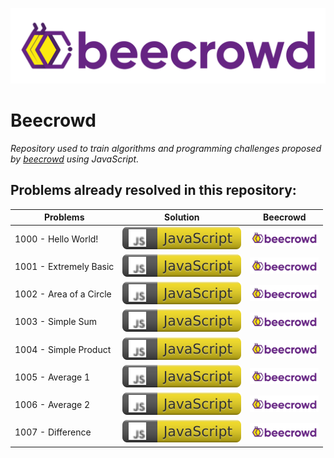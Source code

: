 ![](./img/beecrowd.png)

# Beecrowd

_Repository used to train algorithms and programming challenges proposed by [beecrowd](https://www.beecrowd.com.br/) using JavaScript._

## Problems already resolved in this repository:

| Problems                | Solution                                     | Beecrowd                                                                                                             |
| ----------------------- | -------------------------------------------- | -------------------------------------------------------------------------------------------------------------------- |
| 1000 - Hello World!     | [![](./img/js-icon.svg)](./problems/1000.js) | [<img src="./img/beecrowd.png" alt="drawing" width="110"/>](https://www.beecrowd.com.br/judge/en/problems/view/1000) |
| 1001 - Extremely Basic  | [![](./img/js-icon.svg)](./problems/1001.js) | [<img src="./img/beecrowd.png" alt="drawing" width="110"/>](https://www.beecrowd.com.br/judge/en/problems/view/1001) |
| 1002 - Area of a Circle | [![](./img/js-icon.svg)](./problems/1002.js) | [<img src="./img/beecrowd.png" alt="drawing" width="110"/>](https://www.beecrowd.com.br/judge/en/problems/view/1002) |
| 1003 - Simple Sum       | [![](./img/js-icon.svg)](./problems/1003.js) | [<img src="./img/beecrowd.png" alt="drawing" width="110"/>](https://www.beecrowd.com.br/judge/en/problems/view/1003) |
| 1004 - Simple Product   | [![](./img/js-icon.svg)](./problems/1004.js) | [<img src="./img/beecrowd.png" alt="drawing" width="110"/>](https://www.beecrowd.com.br/judge/en/problems/view/1004) |
| 1005 - Average 1        | [![](./img/js-icon.svg)](./problems/1005.js) | [<img src="./img/beecrowd.png" alt="drawing" width="110"/>](https://www.beecrowd.com.br/judge/en/problems/view/1005) |
| 1006 - Average 2        | [![](./img/js-icon.svg)](./problems/1006.js) | [<img src="./img/beecrowd.png" alt="drawing" width="110"/>](https://www.beecrowd.com.br/judge/en/problems/view/1006) |
| 1007 - Difference       | [![](./img/js-icon.svg)](./problems/1007.js) | [<img src="./img/beecrowd.png" alt="drawing" width="110"/>](https://www.beecrowd.com.br/judge/en/problems/view/1007) |
